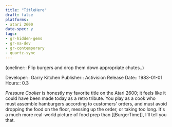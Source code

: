 ```yaml
---
title: "TitleHere"
draft: false
platforms:
- atari 2600
date-spec: y
tags:
- gr-hidden-gems
- gr-na-dev
- gr-contemporary
- quartz-sync
---
```


(oneliner:: Flip burgers and drop them down appropriate chutes..)

Developer:: Garry Kitchen
Publisher:: Activision
Release Date:: 1983-01-01
Hours:: 0.3

*Pressure Cooker* is honestly my favorite title on the Atari 2600; it feels like it could have been made today as a retro tribute. You play as a cook who must assemble hamburgers according to customers' orders, and must avoid dropping the food on the floor, messing up the order, or taking too long. It's a much more real-world picture of food prep than [[BurgerTime]], I'll tell you that.